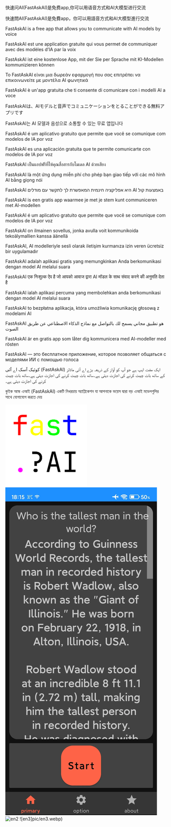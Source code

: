 快速问AI(FastAskAI)是免费app,你可以用语音方式和AI大模型进行交流

快速問AI(FastAskAI)是免費app，你可以用語音方式和AI大模型進行交流

FastAskAI is a free app that allows you to communicate with AI models by voice

FastAskAI est une application gratuite qui vous permet de communiquer avec des modèles d’IA par la voix

FastAskAI ist eine kostenlose App, mit der Sie per Sprache mit KI-Modellen kommunizieren können

Το FastAskAI είναι μια δωρεάν εφαρμογή που σας επιτρέπει να επικοινωνείτε με μοντέλα AI φωνητικά

FastAskAI è un'app gratuita che ti consente di comunicare con i modelli AI a voce

FastAskAIは、AIモデルと音声でコミュニケーションをとることができる無料アプリです

FastAskAI는 AI 모델과 음성으로 소통할 수 있는 무료 앱입니다

FastAskAI é um aplicativo gratuito que permite que você se comunique com modelos de IA por voz

FastAskAI es una aplicación gratuita que te permite comunicarte con modelos de IA por voz

FastAskAI เป็นแอปฟรีที่ให้คุณสื่อสารกับโมเดล AI ด้วยเสียง

FastAskAI là một ứng dụng miễn phí cho phép bạn giao tiếp với các mô hình AI bằng giọng nói

FastAskAI היא אפליקציה חינמית המאפשרת לך לתקשר עם מודלים AI באמצעות קול

FastAskAI is een gratis app waarmee je met je stem kunt communiceren met AI-modellen

FastAskAI é um aplicativo gratuito que permite que você se comunique com modelos de IA por voz

FastAskAI on ilmainen sovellus, jonka avulla voit kommunikoida tekoälymallien kanssa äänellä

FastAskAI, AI modelleriyle sesli olarak iletişim kurmanıza izin veren ücretsiz bir uygulamadır

FastAskAI adalah aplikasi gratis yang memungkinkan Anda berkomunikasi dengan model AI melalui suara

FastAskAI एक निःशुल्क ऐप है जो आपको आवाज द्वारा AI मॉडल के साथ संवाद करने की अनुमति देता है

FastAskAI ialah aplikasi percuma yang membolehkan anda berkomunikasi dengan model AI melalui suara

FastAskAI to bezpłatna aplikacja, która umożliwia komunikację głosową z modelami AI

FastAskAI هو تطبيق مجاني يسمح لك بالتواصل مع نماذج الذكاء الاصطناعي عن طريق الصوت

FastAskAI är en gratis app som låter dig kommunicera med AI-modeller med rösten

FastAskAI — это бесплатное приложение, которое позволяет общаться с моделями ИИ с помощью голоса

کوئیک آسک اے آئی (FastAskAI) ایک مفت ایپ ہے جو آپ کو آواز کے ذریعہ بڑے اے آئی ماڈلز کے ساتھ بات چیت کرنے کی اجازت دیتی ہے۔ساتھ بات چیت کرنے کی اجازت دیتی ہے۔ساتھ بات چیت کرنے کی اجازت دیتی ہے۔

কুইক আস্ক এআই (FastAskAI) একটি নিখরচায় অ্যাপ্লিকেশন যা আপনাকে ভয়েস দ্বারা বড় এআই মডেলগুলির সাথে যোগাযোগ করতে দেয়

![icon_large](pic/icon_large.png)
![en1](pic/en1.webp)
![en2](pic/en2.webp)
![en3]pic/en3.webp)

